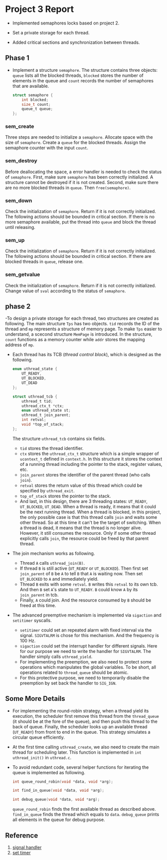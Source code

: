 # Project 3 Report #
- Implemented semaphores locks based on project 2. 

- Set a private storage for each thread.

- Added critical sections and synchronization between threads.


## Phase 1 ##

- Implement a structure `semaphore`. The structure contains three objects: `queue` lists all the blocked threads, `blocked` stores the number of elements in the queue and `count` records the number of semaphores that are available.

    ```c
    struct semaphore {
	    int blocked;
	    size_t count;
	    queue_t queue;
    };
    ```
### sem_create ###

Three steps are needed to initialize a `semaphore`. Allocate space 
with the size of `semaphore`. Create a `queue` for the blocked 
threads. Assign the semaphore counter with the input `count`. 

### sem_destroy ###

 Before deallocating the space, a error handler is needed to check 
the status of `semaphore`. First, make sure `semaphore` has been 
correctly initialized. A structure cannot be destroyed if it is not 
created. Second, make sure there are no more blocked threads in 
`queue`. Then `free(semaphore)`.

### sem_down ###

Check the initialization of `semaphore`. Return if it is 
not correctly initialized. The following actions should be bounded 
in critical section. If there is no more semaphore available, put 
the thread into `queue` and block the thread until releasing.

### sem_up ###

Check the initialization of `semaphore`. Return if it is not 
correctly initialized. The following actions should be bounded 
in critical section. If there are blocked threads in `queue`, release one.

### sem_getvalue ###

Check the initialization of `semaphore`. Return if it is not 
correctly initialized. Change value of `sval` according to the status of `semaphore`.


## phase 2 ##

-To design a private storage for each thread, two structures are created 
as following. The main structure `Tps` has two objects. `tid` records the 
ID of the thread and `mp` represents a structure of memory page. To make 
`Tps` easier to understand, a scecond structure `MemPage` is introduced. 
In the structure, `count` functions as a memory counter while `addr` 
stores the mapping address of `mp`.

- Each thread has its TCB (*thread control block*), which is designed
as the following.

    ```c
    enum uthread_state {
        UT_READY,
        UT_BLOCKED,
        UT_DEAD
    };

    struct uthread_tcb {
        uthread_t tid;
        uthread_ctx_t *ctx;
        enum uthread_state st;
        uthread_t join_parent;
        int retval;
        void *top_of_stack;
    };
    ```

    The structure `uthread_tcb` contains six fields.
    * `tid` stores the thread identifier.
    * `ctx` stores the `uthread_ctx_t` structure which is
a simple wrapper of `ucontext_t` defined in `context.h`. In this structure
it stores the context of a running thread including the pointer to
the stack, register values, etc.
    * `join_parent` stores the identifier of the parent
thread (who calls `join`).
    * `retval` stores the return value of this thread which could be
specified by `uthread_exit`.
    * `top_of_stack` stores the pointer to the stack.
    * And last, in this design, there are 3 threading states:
`UT_READY`, `UT_BLOCKED`, `UT_DEAD`. When a thread
is ready, it means that it could be the next running thread. When
a thread is blocked, in this project, the only possible case is that
this thread calls `join` and waits some other thread. So at this time
it can't be the target of switching. When a thread is dead, it means that
the thread is no longer alive. However, it still consumes the resource.
Only if some other thread explicitly calls `join`, the resource could be
freed by that parent thread.

- The join mechanism works as following.
    * Thread `A` calls `uthread_join(B)`.
    * If thread `B` is still active (`UT_READY` or `UT_BLOCKED`). Then
first set `join_parent` of `B` be `A` to tell `B` that `A` is waiting now.
Then set `UT_BLOCKED` to `A` and immediately yield.
    * Thread `B` exits with some `retval`. `B` writes this `retval`
to its own tcb. And then `B` set `A`'s state to `UT_READY`. `B` could
know `A` by its `join_parent` in tcb.
    * Finally, `A` could join. And the resource consumed by `B` should be
freed at this time.

- The advanced preemptive mechanism is implemented via `sigaction` and
`setitimer` syscalls.
    * `setitimer` could set an repeated alarm with fixed interval via the
signal. `SIGVTALRM` is chose for this mechanism. And the frequency is 100 Hz.
    * `sigaction` could set the interrupt handler for different signals.
Here for our purpose we need to write the handler for `SIGVTALRM`. The
handler simply calls `uthread_yield`.
    * For implementing the preemption, we also need to protect some operations
which manipulates the global variables. To be short, all operations related
to `thread_queue` should be atomic.
    * For this protective purpose, we need to temporarily disable the
preemption by set back the handler to `SIG_IGN`.

## Some More Details

- For implementing the round-robin strategy, when a thread yield its execution,
the scheduler first remove this thread from the `thread_queue` (it should be
at the fore of the queue), and then push this thread to the back of queue.
Finally, the scheduler looks up an available thread (`UT_READY`) from front
to end in the queue. This strategy simulates a circular queue efficiently.

- At the first time calling `uthread_create`, we also need to create the main
thread for scheduling later. This function is implemented in
`int uthread_init()` in `uthread.c`.

- To avoid redundant code, several helper functions for iterating the queue
is implemented as following.

    ```c
    int queue_round_robin(void *data, void *arg);

    int find_in_queue(void *data, void *arg);

    int debug_queue(void *data, void *arg);
    ```
    `queue_round_robin` finds the first available thread as described above.
`find_in_queue` finds the thread which equals to `data`. `debug_queue`
prints all elements in the queue for debug purpose.

## Reference

1. [signal handler](https://www.gnu.org/software/libc/manual/html_mono/libc.html#Blocking-for-Handler)
2. [set timer](https://www.gnu.org/software/libc/manual/html_mono/libc.html#Setting-an-Alarm)